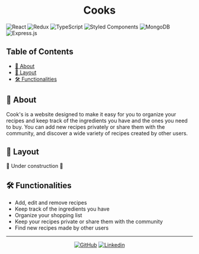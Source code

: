 <h1 align="center">Cooks</h1>

![React](https://img.shields.io/badge/react-%2320232a.svg?style=for-the-badge&logo=react&logoColor=%2361DAFB)
![Redux](https://img.shields.io/badge/redux-%23593d88.svg?style=for-the-badge&logo=redux&logoColor=white)
![TypeScript](https://img.shields.io/badge/typescript-%23007ACC.svg?style=for-the-badge&logo=typescript&logoColor=white)
![Styled Components](https://img.shields.io/badge/styled--components-DB7093?style=for-the-badge&logo=styled-components&logoColor=white)
![MongoDB](https://img.shields.io/badge/MongoDB-%234ea94b.svg?style=for-the-badge&logo=mongodb&logoColor=white)
![Express.js](https://img.shields.io/badge/express.js-%23404d59.svg?style=for-the-badge&logo=express&logoColor=%2361DAFB)

## Table of Contents

-   [📑 About](#-about)
-   [🎨 Layout](#-layout)
-   [🛠️ Functionalities](#%EF%B8%8F-functionalities)

## 📑 About

Cook's is a website designed to make it easy for you to organize your recipes and keep track of the ingredients you have and the ones you need to buy. You can add new recipes privately or share them with the community, and discover a wide variety of recipes created by other users.

## 🎨 Layout

🚧 Under construction 🚧

## 🛠️ Functionalities

-   Add, edit and remove recipes
-   Keep track of the ingredients you have
-   Organize your shopping list
-   Keep your recipes private or share them with the community
-   Find new recipes made by other users

---

<div align="center">

[![GitHub](https://img.shields.io/badge/github-%23121011.svg?style=for-the-badge&logo=github&logoColor=white)](https://github.com/Luhmeiy)
[![Linkedin](https://img.shields.io/badge/LinkedIn-0077B5?style=for-the-badge&logo=linkedin&logoColor=white)](https://www.linkedin.com/in/luhmeiy/)

</div>
